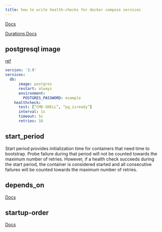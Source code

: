```yaml
---
title: how to write health-checks for docker compose services
---
```


[Docs](https://docs.docker.com/reference/compose-file/services/#healthcheck)

[Durations Docs](https://docs.docker.com/reference/compose-file/extension/#specifying-durations)

## postgresql image

[ref](https://www.docker.com/blog/how-to-use-the-postgres-docker-official-image/)

```yaml
version: '3.9'
services:
  db:
      image: postgres
      restart: always
      environment:
        POSTGRES_PASSWORD: example
    healthcheck:
      test: [“CMD-SHELL”, “pg_isready”]
      interval: 1s
      timeout: 5s
      retries: 10
```

## start_period

Start period provides initialization time for containers that need time to bootstrap. Probe failure during that period will not be counted towards the maximum number of retries. However, if a health check succeeds during the start period, the container is considered started and all consecutive failures will be counted towards the maximum number of retries.

## depends_on

[Docs](https://docs.docker.com/reference/compose-file/services/#depends_on)

## startup-order

[Docs](https://docs.docker.com/compose/how-tos/startup-order/)
